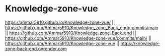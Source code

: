 # Knowledge-zone-vue
https://ammar5910.github.io/Knowledge-zone-vue/  ||
https://github.com/Ammar5910/Knowledge_zone_Back_end/commits/main  ||
https://github.com/Ammar5910/Knowledge_zone_Back_end  ||
https://github.com/Ammar5910/Knowledge-zone-vue/commits/main/  ||
https://github.com/Ammar5910/Knowledge-zone-vue  ||
https://knowledge-zone-back-end.onrender.com